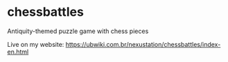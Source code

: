 # chessbattles

Antiquity-themed puzzle game with chess pieces

Live on my website: https://ubwiki.com.br/nexustation/chessbattles/index-en.html
